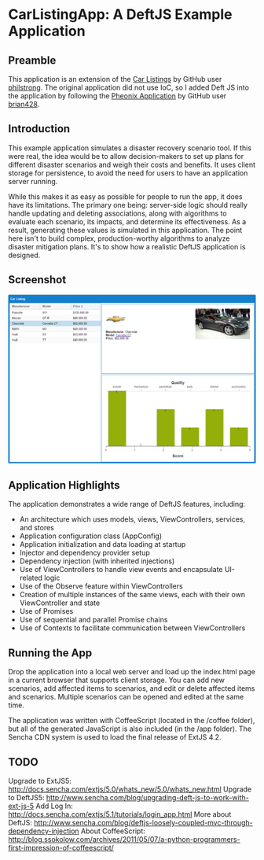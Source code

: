 # CarListingApp: A DeftJS Example Application

## Preamble

This application is an extension of the [Car Listings](https://github.com/SenchaArchitect/CarListings) by GitHub user [philstrong](https://github.com/philstrong). The original application did not use IoC, so I added Deft JS into the application by following the [Pheonix Application](https://github.com/deftjs/Examples/tree/master/phoenix-example-app) by GitHub user [brian428](https://github.com/brian428).

## Introduction

This example application simulates a disaster recovery scenario tool. If this were real, the idea would be to allow decision-makers to set up plans for different disaster scenarios and weigh their costs and benefits. It uses client storage for persistence, to avoid the need for users to have an application server running. 

While this makes it as easy as possible for people to run the app, it does have its limitations. The primary one being: server-side logic should really handle updating and deleting associations, along with algorithms to evaluate each scenario, its impacts, and determine its effectiveness. As a result, generating these values is simulated in this application. The point here isn't to build complex, production-worthy algorithms to analyze disaster mitigation plans. It's to show how a realistic DeftJS application is designed.

## Screenshot

![Application screenshot](ExtCarListings.png)

## Application Highlights

The application demonstrates a wide range of DeftJS features, including:

* An architecture which uses models, views, ViewControllers, services, and stores
* Application configuration class (AppConfig)
* Application initialization and data loading at startup
* Injector and dependency provider setup
* Dependency injection (with inherited injections)
* Use of ViewControllers to handle view events and encapsulate UI-related logic
* Use of the Observe feature within ViewControllers
* Creation of multiple instances of the same views, each with their own ViewController and state
* Use of Promises
* Use of sequential and parallel Promise chains
* Use of Contexts to facilitate communication between ViewControllers


## Running the App

Drop the application into a local web server and load up the index.html page in a current browser that supports client storage. You can add new scenarios, add affected items to scenarios, and edit or delete affected items and scenarios. Multiple scenarios can be opened and edited at the same time.

The application was written with CoffeeScript (located in the /coffee folder), but all of the generated JavaScript is also included (in the /app folder). The Sencha CDN system is used to load the final release of ExtJS 4.2.

## TODO

Upgrade to ExtJS5: http://docs.sencha.com/extjs/5.0/whats_new/5.0/whats_new.html
Upgrade to DeftJS5: http://www.sencha.com/blog/upgrading-deft-js-to-work-with-ext-js-5
Add Log In: http://docs.sencha.com/extjs/5.1/tutorials/login_app.html
More about DeftJS: http://www.sencha.com/blog/deftjs-loosely-coupled-mvc-through-dependency-injection
About CoffeeScript: http://blog.ssokolow.com/archives/2011/05/07/a-python-programmers-first-impression-of-coffeescript/
